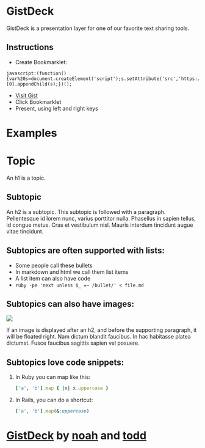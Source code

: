 # GistDeck

GistDeck is a presentation layer for one of our favorite text sharing tools.

## Instructions

* Create Bookmarklet:
```
javascript:(function(){var%20s=document.createElement('script');s.setAttribute('src','https://rawgithub.com/fancyremarker/gistdeck/artsy/gistdeck.js');document.getElementsByTagName('body')[0].appendChild(s);})();
```
* <a href="https://gist.github.com/b273f7a3089b1a238f5a">Visit Gist</a>
* Click Bookmarklet
* Present, using left and right keys

# Examples

# Topic

An h1 is a topic.

## Subtopic

An h2 is a subtopic. This subtopic is followed with a paragraph. Pellentesque id
lorem nunc, varius porttitor nulla. Phasellus in sapien tellus, id congue metus.
Cras et vestibulum nisl. Mauris interdum tincidunt augue vitae tincidunt.

## Subtopics are often supported with lists:

* Some people call these bullets
* In markdown and html we call them list items
* A list item can also have code
* `ruby -pe 'next unless $_ =~ /bullet/' < file.md`

## Subtopics can also have images:

![](http://placekitten.com/g/400/400)

If an image is displayed after an h2, and before the supporting paragraph, it
will be floated right. Nam dictum blandit faucibus. In hac habitasse platea
dictumst. Fusce faucibus sagittis sapien vel posuere.

## Subtopics love code snippets:

1. In Ruby you can map like this:

    ```ruby
    ['a', 'b'].map { |x| x.uppercase }
    ```

2. In Rails, you can do a shortcut:

    ```ruby
    ['a', 'b'].map(&:uppercase)
    ````

# <a href="http://gistdeck.herokuapp.com">GistDeck</a> by <a href="https://github.com/nzoschke">noah</a> and <a href="https://github.com/seaofclouds">todd</a>

